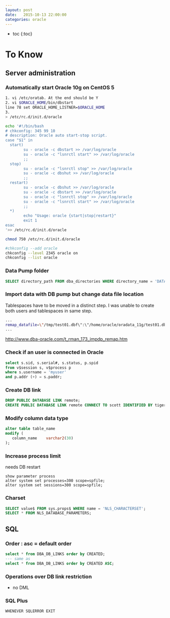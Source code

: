 ```yaml
---
layout: post
date:   2015-10-13 22:00:00
categories: oracle
---
```

* toc
{:toc}

# To Know

## Server administration

### Automatically start Oracle 10g on CentOS 5

~~~bash
1. vi /etc/oratab. At the end should be Y
2. vi $ORACLE_HOME/bin/dbstart
line 78 set ORACLE_HOME_LISTNER=$ORACLE_HOME
3.
> /etc/rc.d/init.d/oracle

echo '#!/bin/bash
# chkconfig: 345 99 10
# description: Oracle auto start-stop script.
case "$1" in
  start)
        su - oracle -c dbstart >> /var/log/oracle
        su - oracle -c "lsnrctl start" >> /var/log/oracle
        ;;
  stop)
        su - oracle -c "lsnrctl stop" >> /var/log/oracle
        su - oracle -c dbshut >> /var/log/oracle
        ;;
  restart)
        su - oracle -c dbshut >> /var/log/oracle
        su - oracle -c dbstart >> /var/log/oracle
        su - oracle -c "lsnrctl stop" >> /var/log/oracle
        su - oracle -c "lsnrctl start" >> /var/log/oracle
        ;;
  *)
        echo "Usage: oracle {start|stop|restart}"
        exit 1
esac
'>> /etc/rc.d/init.d/oracle

chmod 750 /etc/rc.d/init.d/oracle

#chkconfig --add oracle
chkconfig --level 2345 oracle on
chkconfig --list oracle
~~~

### Data Pump folder

~~~sql
SELECT directory_path FROM dba_directories WHERE directory_name = 'DATA_PUMP_DIR';
~~~

### Import data with DB pump but change data file location

Tablespaces have to be moved in a distinct step.
I was unable to create both users and tablespaces in same step.

~~~bash
...
remap_datafile=\"/tmp/test01.dbf\":\"/home/oracle/oradata_11g/test01.dbf\"
...
~~~
http://www.dba-oracle.com/t_rman_173_impdp_remap.htm


### Check if an user is connected in Oracle

~~~sql
select s.sid, s.serial#, s.status, p.spid 
from v$session s, v$process p 
where s.username = 'myuser' 
and p.addr (+) = s.paddr;
~~~

### Create DB link

~~~sql
DROP PUBLIC DATABASE LINK remote; 
CREATE PUBLIC DATABASE LINK remote CONNECT TO scott IDENTIFIED BY tiger USING 'remote'; 
~~~

### Modify column data type

~~~sql
alter table table_name
modify ( 
   column_name    varchar2(30)
);
~~~

### Increase process limit

needs DB restart

~~~
show parameter process
alter system set processes=300 scope=spfile;
alter system set sessions=300 scope=spfile;
~~~

### Charset 

~~~sql
SELECT value$ FROM sys.props$ WHERE name = 'NLS_CHARACTERSET';
SELECT * FROM NLS_DATABASE_PARAMETERS;
~~~

## SQL

### Order : asc = default order

~~~ sql
select * from DBA_DB_LINKS order by CREATED;
--- same as
select * from DBA_DB_LINKS order by CREATED ASC;
~~~

### Operations over DB link restriction

- no DML

### SQL Plus

~~~
WHENEVER SQLERROR EXIT
~~~

